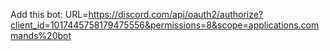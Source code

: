 Add this bot:
URL=https://discord.com/api/oauth2/authorize?client_id=1017445758179475556&permissions=8&scope=applications.commands%20bot
